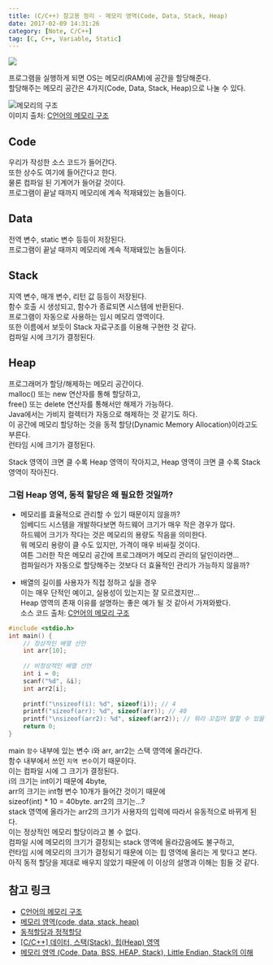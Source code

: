 ```yaml
---
title: (C/C++) 참고용 정리 - 메모리 영역(Code, Data, Stack, Heap)
date: 2017-02-09 14:31:26
category: [Note, C/C++]
tag: [C, C++, Variable, Static]
---
```

![](thumb.png)

프로그램을 실행하게 되면 OS는 메모리(RAM)에 공간을 할당해준다.  
할당해주는 메모리 공간은 4가지(Code, Data, Stack, Heap)으로 나눌 수 있다.  

![메모리의 구조](memory.png)  
이미지 출처: [C언어의 메모리 구조](http://dsnight.tistory.com/50)

## Code  
우리가 작성한 소스 코드가 들어간다.  
또한 상수도 여기에 들어간다고 한다.  
물론 컴파일 된 기계어가 들어갈 것이다.  
프로그램이 끝날 때까지 메모리에 계속 적재돼있는 놈들이다.  

## Data  
전역 변수, static 변수 등등이 저장된다.  
프로그램이 끝날 때까지 메모리에 계속 적재돼있는 놈들이다.  

## Stack  
지역 변수, 매개 변수, 리턴 값 등등이 저장된다.  
함수 호출 시 생성되고, 함수가 종료되면 시스템에 반환된다.  
프로그램이 자동으로 사용하는 임시 메모리 영역이다.  
또한 이름에서 보듯이 Stack 자료구조를 이용해 구현한 것 같다.  
컴파일 시에 크기가 결정된다.

## Heap
프로그래머가 할당/해제하는 메모리 공간이다.  
malloc() 또는 new 연산자를 통해 할당하고,  
free() 또는 delete 연산자를 통해서만 해제가 가능하다.  
Java에서는 가비지 컬렉터가 자동으로 해제하는 것 같기도 하다.  
이 공간에 메모리 할당하는 것을 동적 할당(Dynamic Memory Allocation)이라고도 부른다.  
런타임 시에 크기가 결정된다.

Stack 영역이 크면 클 수록 Heap 영역이 작아지고, Heap 영역이 크면 클 수록 Stack 영역이 작아진다.  

### 그럼 Heap 영역, 동적 할당은 왜 필요한 것일까?  
* 메모리를 효율적으로 관리할 수 있기 때문이지 않을까?  
임베디드 시스템을 개발하다보면 하드웨어 크기가 매우 작은 경우가 많다.  
하드웨어 크기가 작다는 것은 메모리의 용량도 작음을 의미한다.  
뭐 메모리 용량이 클 수도 있지만, 가격이 매우 비싸질 것이다.  
여튼 그러한 작은 메모리 공간에 프로그래머가 메모리 관리의 달인이라면...  
컴파일러가 자동으로 할당해주는 것보다 더 효율적인 관리가 가능하지 않을까?  

* 배열의 길이를 사용자가 직접 정하고 싶을 경우  
이는 매우 단적인 예이고, 실용성이 있는지는 잘 모르겠지만...  
Heap 영역의 존재 이유를 설명하는 좋은 예가 될 것 같아서 가져와봤다.  
소스 코드 출처: [C언어의 메모리 구조](http://dsnight.tistory.com/50)  
```C
#include <stdio.h>
int main() {
    // 정상적인 배열 선언
    int arr[10];
    
    // 비정상적인 배열 선언
    int i = 0;
    scanf("%d", &i);
    int arr2[i];
    
    printf("\nsizeof(i): %d", sizeof(i)); // 4
    printf("sizeof(arr): %d", sizeof(arr)); // 40
    printf("\nsizeof(arr2): %d", sizeof(arr2)); // 뭐라 꼬집어 말할 수 있을까?
    return 0;
}
```
main `함수` 내부에 있는 변수 i와 arr, arr2는 스택 영역에 올라간다.  
함수 내부에서 쓰인 `지역 변수`이기 때문이다.  
이는 컴파일 시에 그 크기가 결정된다.  
i의 크기는 int이기 때문에 4byte,  
arr의 크기는 int형 변수 10개가 들어간 것이기 때문에  
sizeof(int) * 10 = 40byte.
arr2의 크기는...?  
stack 영역에 올라가는 arr2의 크기가 사용자의 입력에 따라서 유동적으로 바뀌게 된다.  
이는 정상적인 메모리 할당이라고 볼 수 없다.  
컴파일 시에 메모리의 크기가 결정되는 stack 영역에 올라갔음에도 불구하고,  
런타임 시에 메모리의 크기가 결정되기 때문에 이는 힙 영역에 올리는 게 맞다고 본다.  
아직 동적 할당을 제대로 배우지 않았기 때문에 이 이상의 설명과 이해는 힘들 것 같다.

## 참고 링크
* [C언어의 메모리 구조](http://dsnight.tistory.com/50)  
* [메모리 영역(code, data, stack, heap)](http://sfixer.tistory.com/entry/%EB%A9%94%EB%AA%A8%EB%A6%AC-%EC%98%81%EC%97%ADcode-data-stack-heap)  
* [동적할당과 정적할당](http://ghgus0702.tistory.com/11)  
* [[C/C++] 데이터, 스택(Stack), 힙(Heap) 영역](http://pacs.tistory.com/entry/CC-Programming-%EC%8A%A4%ED%83%9DStack-%ED%9E%99Heap-%EC%98%81%EC%97%AD)  
* [메모리 영역 (Code, Data, BSS, HEAP, Stack), Little Endian, Stack의 이해](http://donghwada.tistory.com/entry/%EB%A9%94%EB%AA%A8%EB%A6%AC-%EC%98%81%EC%97%AD-Code-Data-BSS-HEAP-Stack-Little-Endian-Stack%EC%9D%98-%EC%9D%B4%ED%95%B4)